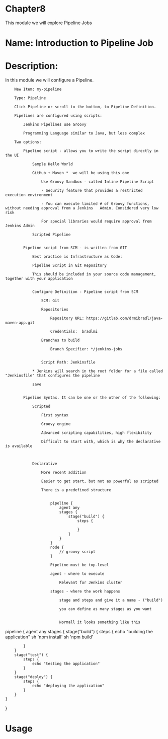 # Chapter8
This module we will explore Pipeline Jobs

# Name: Introduction to Pipeline Job

# Description: 

In this module we will configure a Pipeline.

        New Item: my-pipeline

        Type: Pipeline

        Click Pipeline or scroll to the bottom, to Pipeline Definition.

        Pipelines are configured using scripts:

            Jenkins Pipelines use Groovy

            Programming Language similar to Java, but less complex

        Two options:

            Pipeline script - allows you to write the script directly in the UI

                Sample Hello World

                GitHub + Maven *  we will be using this one

                    Use Groovy Sandbox - called Inline Pipeline Script

                    - Security feature that provides a restricted execution environment

                    - You can execute limited # of Groovy functions, without needing approval from a Jenkins   Admin. Considered very low risk

                    For special libraries would require approval from Jenkins Admin

                Scripted Pipeline


            Pipeline script from SCM - is written from GIT

                Best practice is Infrastructure as Code:

                Pipeline Script in Git Repository

                This should be included in your source code management, together with your application


                Configure Definition - Pipeline script from SCM

                    SCM: Git

                    Repositories

                        Repository URL: https://gitlab.com/drmibradl/java-maven-app.git

                        Credentials:  bradlmi
                    
                    Branches to build

                        Branch Specifier: */jenkins-jobs


                    Script Path: Jenkinsfile

                * Jenkins will search in the root folder for a file called "Jenkinsfile" that configures the pipeline

                save

            
            Pipeline Syntax. It can be one or the other of the following:

                Scripted

                    First syntax

                    Groovy engine

                    Advanced scripting capabilities, high flexibility

                    Difficult to start with, which is why the declarative is available



                Declarative

                    More recent addition 

                    Easier to get start, but not as powerful as scripted

                    There is a predefined structure


                        pipeline {
                            agent any
                            stages {
                                stage("build") {
                                    steps {

                                    }
                                }
                            }
                        }
                        node {
                            // groovy script
                        }

                        Pipeline must be top-level

                        agent - where to execute

                            Relevant for Jenkins cluster

                        stages - where the work happens

                            stage and steps and give it a name - ("build")

                            you can define as many stages as you want


                            Normall it looks something like this


pipeline {
    agent any
    stages {
        stage("build") {
            steps {
                echo "building the application"
                sh 'npm install'
                sh 'npm build'

            }
        }
        stage("test") {
            steps {
                echo "testing the application"
            }
        }
        stage("deploy") {
            steps {
                echo "deploying the application"
            }
        }
    }
}

# Usage


    
